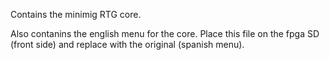 Contains the minimig RTG core.

Also contanins the english menu for the core. Place this file on the fpga SD (front side) and replace with the original (spanish menu).
